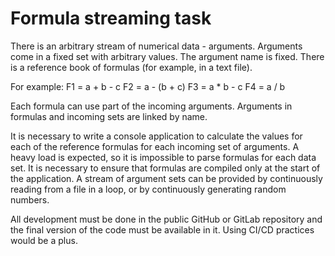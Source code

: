 # Formula streaming task

There is an arbitrary stream of numerical data - arguments.
Arguments come in a fixed set with arbitrary values. The argument name is fixed.
There is a reference book of formulas (for example, in a text file).

For example:
F1 = a + b - c
F2 = a - (b + c)
F3 = a * b - c
F4 = a / b

Each formula can use part of the incoming arguments.
Arguments in formulas and incoming sets are linked by name.

It is necessary to write a console application to calculate the values for each of the reference formulas for each incoming set of arguments.
A heavy load is expected, so it is impossible to parse formulas for each data set.
It is necessary to ensure that formulas are compiled only at the start of the application.
A stream of argument sets can be provided by continuously reading from a file in a loop, or by continuously generating random numbers.

All development must be done in the public GitHub or GitLab repository and the final version of the code must be available in it.
Using CI/CD practices would be a plus.
